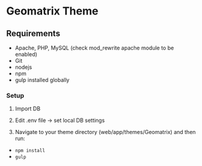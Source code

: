 # Geomatrix Theme

## Requirements
- Apache, PHP, MySQL (check mod_rewrite apache module to be enabled)
- Git
- nodejs
- npm
- gulp installed globally

### Setup

1. Import DB

2. Edit .env file -> set local DB settings

3. Navigate to your theme directory (web/app/themes/Geomatrix) and then run:
  - `npm install`
  - `gulp `

